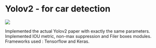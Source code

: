 # Yolov2 - for car detection

<img src="images/yolov2.">

Implemented the actual Yolov2 paper with exactly the same parameters. Implemented IOU metric, non-max suppression and Filer boxes modules. Frameworks used : Tensorflow and Keras.
